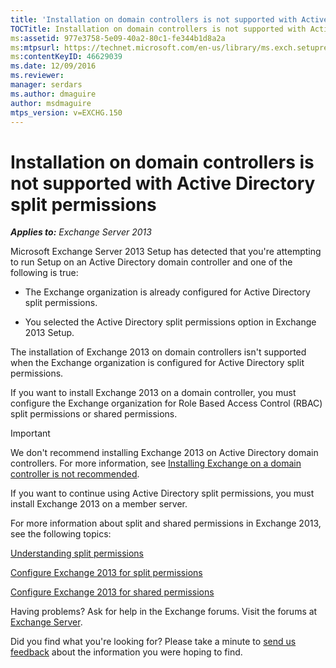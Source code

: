 ```yaml
---
title: 'Installation on domain controllers is not supported with Active Directory split permissions'
TOCTitle: Installation on domain controllers is not supported with Active Directory split permissions
ms:assetid: 977e3758-5e09-40a2-80c1-fe344b1d8a2a
ms:mtpsurl: https://technet.microsoft.com/en-us/library/ms.exch.setupreadiness.installondcinadsplitpermissionmode(v=EXCHG.150)
ms:contentKeyID: 46629039
ms.date: 12/09/2016
ms.reviewer: 
manager: serdars
ms.author: dmaguire
author: msdmaguire
mtps_version: v=EXCHG.150
---
```


# Installation on domain controllers is not supported with Active Directory split permissions

_**Applies to:** Exchange Server 2013_

Microsoft Exchange Server 2013 Setup has detected that you're attempting to run Setup on an Active Directory domain controller and one of the following is true:

  - The Exchange organization is already configured for Active Directory split permissions.

  - You selected the Active Directory split permissions option in Exchange 2013 Setup.

The installation of Exchange 2013 on domain controllers isn't supported when the Exchange organization is configured for Active Directory split permissions.

If you want to install Exchange 2013 on a domain controller, you must configure the Exchange organization for Role Based Access Control (RBAC) split permissions or shared permissions.

> [!IMPORTANT]
> We don't recommend installing Exchange 2013 on Active Directory domain controllers. For more information, see <A href="installing-exchange-on-a-domain-controller-is-not-recommended-exchange-2013-help.md">Installing Exchange on a domain controller is not recommended</A>.

If you want to continue using Active Directory split permissions, you must install Exchange 2013 on a member server.

For more information about split and shared permissions in Exchange 2013, see the following topics:

[Understanding split permissions](understanding-split-permissions-exchange-2013-help.md)

[Configure Exchange 2013 for split permissions](configure-exchange-2013-for-split-permissions-exchange-2013-help.md)

[Configure Exchange 2013 for shared permissions](configure-exchange-2013-for-shared-permissions-exchange-2013-help.md)

Having problems? Ask for help in the Exchange forums. Visit the forums at [Exchange Server](https://go.microsoft.com/fwlink/p/?linkid=60612).

Did you find what you're looking for? Please take a minute to [send us feedback](mailto:exsetuphelpfeedback@microsoft.com?subject=exchange%202013%20setup%20help%20feedback) about the information you were hoping to find.
